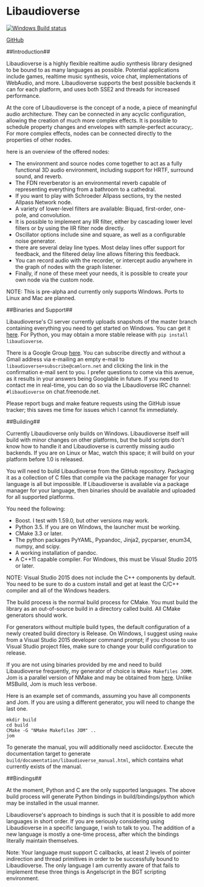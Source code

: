 Libaudioverse
==============

[![Windows Build status](https://ci.appveyor.com/api/projects/status/wmoa6isbe8fdmg2c?svg=true)](https://ci.appveyor.com/project/camlorn/libaudioverse)

[GitHub](http://github.com/camlorn/libaudioverse)

##Introduction##

Libaudioverse is a highly flexible realtime audio synthesis library designed to be bound to as many languages as possible.
Potential applications include games, realtime music synthesis, voice chat, implementations of WebAudio, and more.
Libaudioverse supports the best possible backends it can for each platform, and uses both SSE2 and threads for increased performance.

At the core of Libaudioverse is the concept of a node,  a piece of meaningful audio architecture.
They can be connected in any acyclic configuration, allowing the creation of much more complex effects.
It is possible to schedule property changes and envelopes with sample-perfect accuracy;.
For more complex effects, nodes can be connected directly to the properties of other nodes.

here is an overview of the offered nodes:

- The environment and source nodes come together to act as a fully functional 3D audio environment, including support for HRTF, surround sound, and reverb.
- The FDN reverberator is an environmental reverb capable of representing everything from a bathroom to a cathedral.
- If you want to play with Schroeder Allpass sections, try the nested Allpass Network node.
- A variety of lower-level filters are available: Biquad, first-order, one-pole, and convolution.
- It is possible to implement any IIR filter, either by cascading lower level filters or by using the IIR filter node directly.
- Oscillator options include sine and square, as well as a configurable noise generator.
- there are several delay line types.  Most delay lines offer support for feedback, and the filtered delay line allows filtering this feedback.
- You can record audio with the recorder, or intercept audio anywhere in the graph of nodes with the graph listener.
- Finally, if none of these meet your needs, it is possible to create your own node via the custom node.

NOTE: This is pre-alpha and currently only supports Windows.  Ports to Linux and Mac are planned.

##Binaries and Support##

Libaudioverse's CI server currently uploads snapshots of the master branch containing everything you need to get started on Windows.  You can get it [here](http://camlorn.net/releases/libaudioverse/libaudioverse_master.zip).
For Python, you may obtain a more stable release with `pip install libaudioverse`.

There is a Google Group [here](https://groups.google.com/a/camlorn.net/forum/#!forum/libaudioverse).
You can subscribe directly and without a Gmail address via e-mailing an empty e-mail to `libaudioverse+subscribe@camlorn.net` and clicking the link in the confirmation e-mail sent to you.
I prefer questions to come via this avenue, as it results in your answers being Googlable in future.
If you need to contact me in real-time, you can do so via the Libaudioverse IRC channel: `#libaudioverse` on chat.freenode.net.

Please report bugs and make feature requests using the GitHub issue tracker; this saves me time for issues which I cannot fix immediately.

##Building##

Currently Libaudioverse only builds on Windows.  Libaudioverse itself will build with minor changes on other platforms, but the build scripts don't know how to handle it and Libaudioverse is currently missing audio backends.  If you are on Linux or Mac, watch this space; it will build on your platform before 1.0 is released.

You will need to build Libaudioverse from the GitHub repository.  Packaging it as a collection of C files that compile via the package manager for your language is all but impossible.
If Libaudioverse is available via a package manager for your language, then binaries should be available and uploaded for all supported platforms.


You need the following:

- Boost.  I test with 1.59.0, but other versions may work.
- Python 3.5. If you are on Windows, the launcher must be working.
- CMake 3.3 or later.
- The python packages PyYAML, Pypandoc, Jinja2, pycparser, enum34, numpy, and scipy.
- A working installation of pandoc.
- A C++11 capable compiler.  For Windows, this must be Visual Studio 2015 or later.

NOTE: Visual Studio 2015 does not include the C++ components by default.
You need to be sure to do a custom install and get at least the C/C++ compiler and all of the Windows headers.

The build process is the normal build process for CMake.
You must build the library as an out-of-source build in a directory called build.
All CMake generators should work.

For generators without multiple build types, the default configuration of a newly created build directory is Release.
On Windows, I suggest using `nmake` from a Visual Studio 2015 developer command prompt; if you choose to use Visual Studio project files, make sure to change your build configuration to release.

If you are not using binaries provided by me and need to build Libaudioverse frequently, my generator of choice is `NMake Makefiles JOMM`.
Jom is a parallel version of NMake and may be obtained from [here](https://wiki.qt.io/Jom).
Unlike MSBuild, Jom is much less verbose.

Here is an example set of commands, assuming you have all components and Jom.
If you are using a different generator, you will need to change the last one.

~~~
mkdir build
cd build
CMake -G "NMake Makefiles JOM" ..
jom
~~~

To generate the manual, you will additionally need  asciidoctor.
Execute the documentation target to generate `build/documentation/libaudioverse_manual.html`, which contains what currently exists of the manual.

##Bindings##

At the moment, Python and C are the only supported languages.  The above build process will generate Python bindings in build/bindings/python which may be installed in the usual manner.

Libaudioverse's approach to bindings is such that it is possible to add more languages in short order.  If you are seriously considering using Libaudioverse in a specific language, I wish to talk to you.  The addition of a new language is mostly a one-time process, after which the bindings literally maintain themselves.

Note: Your language must support C callbacks, at least 2 levels of pointer indirection and thread primitives in order to be successfully bound to Libaudioverse. The only language I am currently aware of that fails to implement these three things is Angelscript in the BGT scripting environment.
